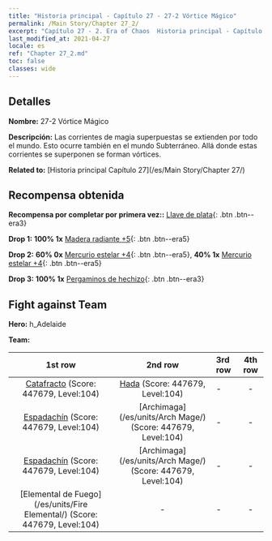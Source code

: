 ```yaml
---
title: "Historia principal - Capítulo 27 - 27-2 Vórtice Mágico"
permalink: /Main Story/Chapter 27_2/
excerpt: "Capítulo 27 - 2. Era of Chaos  Historia principal - Capítulo 27_2. 27-2 Vórtice Mágico"
last_modified_at: 2021-04-27
locale: es
ref: "Chapter 27_2.md"
toc: false
classes: wide
---
```


## Detalles

 **Nombre:** 27-2 Vórtice Mágico

 **Descripción:** Las corrientes de magia superpuestas se extienden por todo el mundo. Esto ocurre también en el mundo Subterráneo. Allá donde estas corrientes se superponen se forman vórtices.

 **Related to:** [Historia principal Capítulo 27](/es/Main Story/Chapter 27/)

## Recompensa obtenida

 **Recompensa por completar por primera vez::** [Llave de plata](/ItemsES/con_693/){: .btn .btn--era3}

 **Drop 1:** **100% 1x** [Madera radiante +5](/ItemsES/mat_97/){: .btn .btn--era5}

 **Drop 2:** **60% 0x** [Mercurio estelar +4](/ItemsES/mat_91/){: .btn .btn--era5}, **40% 1x** [Mercurio estelar +4](/ItemsES/mat_91/){: .btn .btn--era5}

 **Drop 3:** **100% 1x** [Pergaminos de hechizo](/ItemsES/con_694/){: .btn .btn--era3}


## Fight against Team
 **Hero:** h_Adelaide

 **Team:**


  | 1st row | 2nd row | 3rd row | 4th row |
  |:----:|:----:|:----|:----:|
  | [Catafracto](/es/units/Cavalier/) (Score: 447679, Level:104)  | [Hada](/es/units/Sprite/) (Score: 447679, Level:104)  | - | - |
  | [Espadachín](/es/units/Swordsman/) (Score: 447679, Level:104)  | [Archimaga](/es/units/Arch Mage/) (Score: 447679, Level:104)  | - | - |
  | [Espadachín](/es/units/Swordsman/) (Score: 447679, Level:104)  | [Archimaga](/es/units/Arch Mage/) (Score: 447679, Level:104)  | - | - |
  | [Elemental de Fuego](/es/units/Fire Elemental/) (Score: 447679, Level:104)  | - | - | - |


